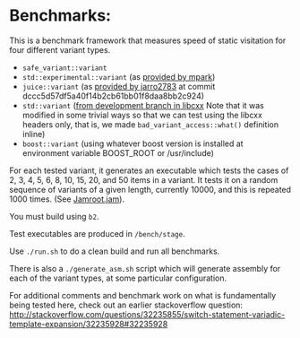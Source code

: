 Benchmarks:
===========

This is a benchmark framework that measures speed of static visitation for four different variant types.

- `safe_variant::variant`
- `std::experimental::variant` (as [provided by mpark](https://github.com/mpark/variant))
- `juice::variant` (as [provided by jarro2783](https://github.com/jarro2783/thenewcpp/blob/master/juice/variant.hpp) at commit dccc5d57df5a40f14b2cb61bb01f8daa8bb2c924)
- `std::variant` ([from development branch in libcxx](https://github.com/efcs/libcxx/blob/3de7abb16f6733746e1720f6a1ee904e32ad7b82/include/variant) Note that it was modified in some trivial ways so that we can test using the libcxx headers only, that is, we made `bad_variant_access::what()` definition inline)
- `boost::variant` (using whatever boost version is installed at environment variable BOOST_ROOT or /usr/include)

For each tested variant, it generates an executable which tests the cases of 2, 3, 4, 5, 6, 8, 10, 15, 20, and 50 items in a variant.
It tests it on a random sequence of variants of a given length, currently 10000, and this is repeated 1000 times.
(See [Jamroot.jam](/bench/Jamroot.jam)).

You must build using `b2`.

Test executables are produced in `/bench/stage`.

Use `./run.sh` to do a clean build and run all benchmarks.

There is also a `./generate_asm.sh` script which will generate assembly for each of the variant types, at some particular configuration.

For additional comments and benchmark work on what is fundamentally being tested here, check out an earlier stackoverflow question:
http://stackoverflow.com/questions/32235855/switch-statement-variadic-template-expansion/32235928#32235928
